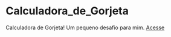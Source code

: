 # Calculadora_de_Gorjeta
 Calculadora de Gorjeta! Um pequeno desafio para mim.
[Acesse](https://wellingtonoficial.github.io/Calculadora_de_Gorjeta/)
